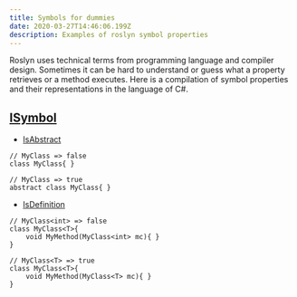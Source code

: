```yaml
---
title: Symbols for dummies
date: 2020-03-27T14:46:06.199Z
description: Examples of roslyn symbol properties
---
```

Roslyn uses technical terms from programming language and compiler design. Sometimes it can be hard to understand or guess what a property retrieves or a method executes. Here is a compilation of symbol properties and their representations in the language of C#.

<!-- end -->

## [ISymbol](https://docs.microsoft.com/en-us/dotnet/api/microsoft.codeanalysis.isymbol?view=roslyn-dotnet)

* [IsAbstract](https://docs.microsoft.com/en-us/dotnet/api/microsoft.codeanalysis.isymbol.isabstract?view=roslyn-dotnet#Microsoft_CodeAnalysis_ISymbol_IsAbstract)

```csharp{1}
// MyClass => false
class MyClass{ }
```
```csharp{1}
// MyClass => true
abstract class MyClass{ }
```

* [IsDefinition
  ](https://docs.microsoft.com/en-us/dotnet/api/microsoft.codeanalysis.isymbol.isdefinition?view=roslyn-dotnet#Microsoft_CodeAnalysis_ISymbol_IsDefinition)

```csharp{1}
// MyClass<int> => false
class MyClass<T>{
	void MyMethod(MyClass<int> mc){ }
} 
```
```csharp{1}
// MyClass<T> => true
class MyClass<T>{
	void MyMethod(MyClass<T> mc){ }
}
```
